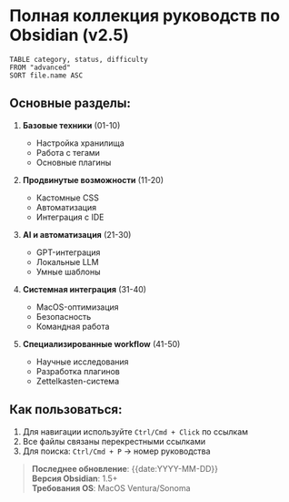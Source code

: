 # Полная коллекция руководств по Obsidian (v2.5)

```dataview
TABLE category, status, difficulty
FROM "advanced"
SORT file.name ASC
```

## Основные разделы:
1. **Базовые техники** (01-10)
   - Настройка хранилища
   - Работа с тегами
   - Основные плагины

2. **Продвинутые возможности** (11-20)
   - Кастомные CSS
   - Автоматизация
   - Интеграция с IDE

3. **AI и автоматизация** (21-30)
   - GPT-интеграция
   - Локальные LLM
   - Умные шаблоны

4. **Системная интеграция** (31-40)
   - MacOS-оптимизация
   - Безопасность
   - Командная работа

5. **Специализированные workflow** (41-50)
   - Научные исследования
   - Разработка плагинов
   - Zettelkasten-система

## Как пользоваться:
1. Для навигации используйте `Ctrl/Cmd + Click` по ссылкам
2. Все файлы связаны перекрестными ссылками
3. Для поиска: `Ctrl/Cmd + P` → номер руководства

> **Последнее обновление**: {{date:YYYY-MM-DD}}  
> **Версия Obsidian**: 1.5+  
> **Требования OS**: MacOS Ventura/Sonoma